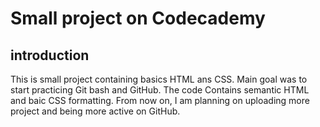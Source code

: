 # Small project on Codecademy


## introduction

This is small project containing basics HTML ans CSS. Main goal was to start practicing Git bash and GitHub. The code Contains semantic HTML and baic CSS formatting.
From now on, I am planning on uploading more project and being more active on GitHub.

